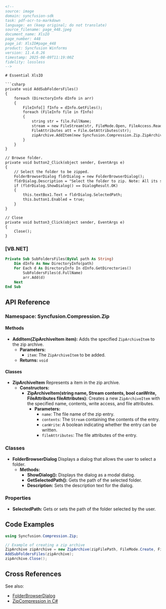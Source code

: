 ```html
<!-- 
source: image
domain: syncfusion-sdk
task: pdf-ocr-to-markdown
language: en (keep original; do not translate)
source_filename: page_448.jpeg
document_name: XlsIO
page_number: 448
page_id: XlsIO#page_448
product: Syncfusion Winforms
version: 11.4.0.26
timestamp: 2025-08-09T11:19:00Z
fidelity: lossless
-->

# Essential XlsIO

```csharp
private void AddSubFoldersFiles()
{
    foreach (DirectoryInfo dInfo in arr)
    {
        FileInfo[] fInfo = dInfo.GetFiles();
        foreach (FileInfo file in fInfo)
        {
            string str = file.FullName;
            stream = new FileStream(str, FileMode.Open, FileAccess.Read);
            FileAttributes att = File.GetAttributes(str);
            zipArchive.AddItem(new Syncfusion.Compression.Zip.ZipArchiveItem(str, stream, true, att));
        }
    }
}

// Browse folder.
private void button2_Click(object sender, EventArgs e)
{
    // Select the folder to be zipped.
    FolderBrowserDialog fldrDialog = new FolderBrowserDialog();
    fldrDialog.Description = "Select the folder to zip. Note: All its subfolders and its files will zip too.";
    if (fldrDialog.ShowDialog() == DialogResult.OK)
    {
        this.textBox1.Text = fldrDialog.SelectedPath;
        this.button1.Enabled = true;
    }
}

// Close
private void button3_Click(object sender, EventArgs e)
{
    Close();
}
```

### [VB.NET]

```vb
Private Sub SubFoldersFiles(ByVal path As String)
    Dim dInfo As New DirectoryInfo(path)
    For Each d As DirectoryInfo In dInfo.GetDirectories()
        SubFoldersFiles(d.FullName)
        arr.Add(d)
    Next
End Sub
```

## API Reference

### Namespace: Syncfusion.Compression.Zip

#### Methods
- **AddItem(ZipArchiveItem item):**
  Adds the specified `ZipArchiveItem` to the zip archive.
  - **Parameters:**
    - `item`: The `ZipArchiveItem` to be added.
  - **Returns:** `void`

#### Classes
- **ZipArchiveItem**
  Represents a item in the zip archive.
  - **Constructors:**
    - **ZipArchiveItem(string name, Stream contents, bool canWrite, FileAttributes fileAttributes):**
      Creates a new `ZipArchiveItem` with the specified name, contents, write access, and file attributes.
      - **Parameters:**
        - `name`: The file name of the zip entry.
        - `contents`: The `Stream` containing the contents of the entry.
        - `canWrite`: A boolean indicating whether the entry can be written.
        - `fileAttributes`: The file attributes of the entry.

### Classes
- **FolderBrowserDialog**
  Displays a dialog that allows the user to select a folder.
  - **Methods:**
    - **ShowDialog():**
      Displays the dialog as a modal dialog.
    - **GetSelectedPath():**
      Gets the path of the selected folder.
    - **Description:**
      Sets the description text for the dialog.

### Properties
- **SelectedPath:**
  Gets or sets the path of the folder selected by the user.

## Code Examples

```csharp
using Syncfusion.Compression.Zip;

// Example of creating a zip archive
ZipArchive zipArchive = new ZipArchive(zipFilePath, FileMode.Create, FileAccess.Write);
AddSubFoldersFiles(zipArchive);
zipArchive.Close();
```

## Cross References

See also:
- [FolderBrowserDialog](https://help.syncfusion.com/windowsforms/folderbrowserdialog)
- [ZipCompression in C#](https://help.syncfusion.com/windowsforms/zipcompression)

<!-- tags: [Syncfusion Winforms, XlsIO, ZipCompression, FolderBrowserDialog, C#, VB.NET] keywords: [zipArchive, zipArchiveItem, fileAttributes, Browse folder, subfolders, files, winforms, folderbrowserdialog, close] -->
```